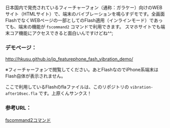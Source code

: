 日本国内で発売されているフィーチャーフォン（通称：ガラケー）向けのWEBサイト（HTMLサイト）で、端末のバイブレーションを鳴らすデモです。全画面FlashでなくWEBページの一部としてのFlash適用（インラインモード）であっても、端末の機能が `fscommand2` コマンドで利用できます。
スマホサイトでも端末コア機能にアクセスできると面白いんですけどね^^;

### デモページ：

http://hkusu.github.io/jp_featurephone_fash_vibration_demo/

※フィーチャーフォンで閲覧してください。あとFlashなのでiPhone系端末はFlash自体が表示されません。

ここで利用しているFlashのflaファイルは、このリポジトリの `vibration-after10sec.fla` です。上原くんサンクス！

### 参考URL：

[fscommand2コマンド](http://help.adobe.com/ja_JP/FlashLite/2.0_FlashLiteAPIReference2/WS5b3ccc516d4fbf351e63e3d118d1ff2a53-7c4e.html)

